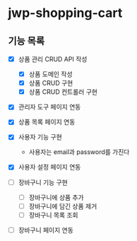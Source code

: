 # jwp-shopping-cart
## 기능 목록

- [X] 상품 관리 CRUD API 작성
    - [X] 상품 도메인 작성
    - [X] 상품 CRUD 구현
    - [X] 상품 CRUD 컨트롤러 구현
- [X] 관리자 도구 페이지 연동
- [X] 상품 목록 페이지 연동

- [X] 사용자 기능 구현
  - 사용자는 email과 password를 가진다
- [X] 사용자 설정 페이지 연동
- [ ] 장바구니 기능 구현
  - [ ] 장바구니에 상품 추가
  - [ ] 장바구니에 담긴 상품 제거
  - [ ] 장바구니 목록 조회
- [ ] 장바구니 페이지 연동
